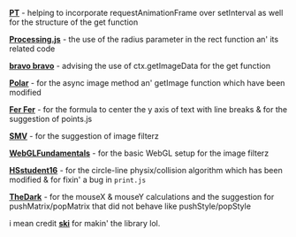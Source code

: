 <strong>[PT](https://khanacademy.org/profile/kaid_1007254215278267494550608)</strong> - helping to incorporate requestAnimationFrame over setInterval as well for the structure of the get function

<strong>[Processing.js](https://github.com/processing-js/processing-js)</strong></a> - the use of the radius parameter in the rect function an' its related code

<strong>[bravo bravo](https://github.com/jjroley/)</strong> - advising the use of ctx.getImageData for the get function

<strong>[Polar](https://github.com/eliasmurcray)</strong> - for the async image method an' getImage function which have been modified

<strong>[Fer Fer](https://github.com/Fertive)</strong> - for the formula to center the y axis of text with line breaks & for the suggestion of points.js

<strong>[SMV](https://github.com/smvthe1st)</strong> - for the suggestion of image filterz

<strong>[WebGLFundamentals](https://webglfundamentals.org/)</strong> - for the basic WebGL setup for the image filterz

<strong>[HSstudent16](https://github.com/HSstudent16)</strong> - for the circle-line physix/collision algorithm which has been modified & for fixin' a bug in <code>print.js</code>

<strong>[TheDark](https://github.com/99TheDark)</strong> - for the mouseX & mouseY calculations and the suggestion for pushMatrix/popMatrix that did not behave like pushStyle/popStyle

i mean credit <strong>[ski](https://github.com/thelegendski)</strong> for makin' the library lol.
